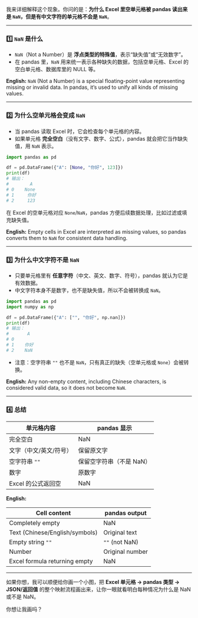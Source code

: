 我来详细解释这个现象。你问的是：**为什么 Excel 里空单元格被 pandas 读出来是 `NaN`，但是有中文字符的单元格不会是 `NaN`**。

------

### 1️⃣ `NaN` 是什么

- `NaN`（Not a Number）是 **浮点类型的特殊值**，表示“缺失值”或“无效数字”。
- 在 pandas 里，`NaN` 用来统一表示各种缺失的数据，包括空单元格、Excel 的空白单元格、数据库里的 NULL 等。

**English:**
 `NaN` (Not a Number) is a special floating-point value representing missing or invalid data. In pandas, it’s used to unify all kinds of missing values.

------

### 2️⃣ 为什么空单元格会变成 `NaN`

- 当 pandas 读取 Excel 时，它会检查每个单元格的内容。
- 如果单元格 **完全空白**（没有文字、数字、公式），pandas 就会把它当作缺失值，用 `NaN` 表示。

```python
import pandas as pd

df = pd.DataFrame({"A": [None, "你好", 123]})
print(df)
# 输出：
#        A
# 0    None
# 1     你好
# 2     123
```

在 Excel 的空单元格对应 `None`/`NaN`，pandas 方便后续数据处理，比如过滤或填充缺失值。

**English:**
 Empty cells in Excel are interpreted as missing values, so pandas converts them to `NaN` for consistent data handling.

------

### 3️⃣ 为什么中文字符不是 `NaN`

- 只要单元格里有 **任意字符**（中文、英文、数字、符号），pandas 就认为它是有效数据。
- 中文字符本身不是数字，也不是缺失值，所以不会被转换成 `NaN`。

```python
import pandas as pd
import numpy as np

df = pd.DataFrame({"A": ["", "你好", np.nan]})
print(df)
# 输出：
#       A
# 0      
# 1    你好
# 2    NaN
```

- 注意：空字符串 `""` 也不是 `NaN`，只有真正的缺失（空单元格或 `None`）会被转换。

**English:**
 Any non-empty content, including Chinese characters, is considered valid data, so it does not become `NaN`.

------

### 4️⃣ 总结

| 单元格内容             | pandas 显示              |
| ---------------------- | ------------------------ |
| 完全空白               | NaN                      |
| 文字（中文/英文/符号） | 保留原文字               |
| 空字符串 `""`          | 保留空字符串（不是 NaN） |
| 数字                   | 原数字                   |
| Excel 的公式返回空     | NaN                      |

**English:**

| Cell content                   | pandas output   |
| ------------------------------ | --------------- |
| Completely empty               | NaN             |
| Text (Chinese/English/symbols) | Original text   |
| Empty string `""`              | `""` (not NaN)  |
| Number                         | Original number |
| Excel formula returning empty  | NaN             |

------

如果你想，我可以顺便给你画一个小图，把 **Excel 单元格 → pandas 类型 → JSON/返回值** 的整个映射流程画出来，让你一眼就看明白每种情况为什么是 NaN 或不是 NaN。

你想让我画吗？